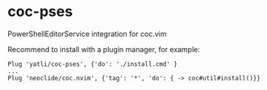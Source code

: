 # coc-pses
PowerShellEditorService integration for coc.vim

Recommend to install with a plugin manager, for example:

```vimL
Plug 'yatli/coc-pses', {'do': './install.cmd' }
...
Plug 'neoclide/coc.nvim', {'tag': '*', 'do': { -> coc#util#install()}} 
```
